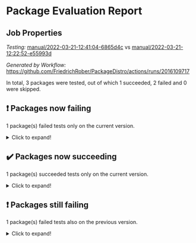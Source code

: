 # Package Evaluation Report

## Job Properties

*Testing:* [manual/2022-03-21-12:41:04-6865d4c](https://github.com/FriedrichRober/PackageDistro/blob/data/reports/manual/2022-03-21-12:41:04-6865d4c) vs [manual/2022-03-21-12:22:52-e55993d](https://github.com/FriedrichRober/PackageDistro/blob/data/reports/manual/2022-03-21-12:22:52-e55993d)

*Generated by Workflow:* https://github.com/FriedrichRober/PackageDistro/actions/runs/2016109717

In total, 3 packages were tested, out of which 1 succeeded, 2 failed and 0 were skipped.

## :exclamation: Packages now failing

1 package(s) failed tests only on the current version.<details> <summary>Click to expand!</summary>

- aclib 1.3.2 vs aclib 1.3.2 (success) <br>
</details>

## :heavy_check_mark: Packages now succeeding

1 package(s) succeeded tests only on the current version.<details> <summary>Click to expand!</summary>

- agt 0.2 vs agt 0.2 (failure) <br>
</details>

## :exclamation: Packages still failing

1 package(s) failed tests also on the previous version.<details> <summary>Click to expand!</summary>

- ace 5.4 <br>
</details>

